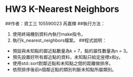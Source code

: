 # HW3 K-Nearest Neighbors
##作者：資工三 105590023 芮嘉輝
##執行方法：
1. 使用終端機到資料內執行make指令。
2. 執行k_nearest_neighbors檔案。
##程式說明：
* 預設與未知點的鄰近點數量為k = 7，點的屬性數量為n = 3。
* 預先設置好所有鄰近點的資料，未知點只給定座標x和y。
* 使用std::sort對鄰近點和未知點之間的距離做排序。
* 依照排序後前n個鄰近點的類別判斷未知點所屬類別。

